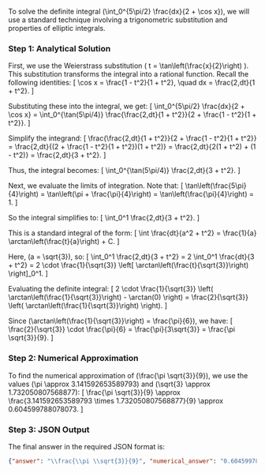 To solve the definite integral \(\int_0^{5\pi/2} \frac{dx}{2 + \cos x}\), we will use a standard technique involving a trigonometric substitution and properties of elliptic integrals.

### Step 1: Analytical Solution

First, we use the Weierstrass substitution \( t = \tan\left(\frac{x}{2}\right) \). This substitution transforms the integral into a rational function. Recall the following identities:
\[ \cos x = \frac{1 - t^2}{1 + t^2}, \quad dx = \frac{2\,dt}{1 + t^2}. \]

Substituting these into the integral, we get:
\[ \int_0^{5\pi/2} \frac{dx}{2 + \cos x} = \int_0^{\tan(5\pi/4)} \frac{\frac{2\,dt}{1 + t^2}}{2 + \frac{1 - t^2}{1 + t^2}}. \]

Simplify the integrand:
\[ \frac{\frac{2\,dt}{1 + t^2}}{2 + \frac{1 - t^2}{1 + t^2}} = \frac{2\,dt}{(2 + \frac{1 - t^2}{1 + t^2})(1 + t^2)} = \frac{2\,dt}{2(1 + t^2) + (1 - t^2)} = \frac{2\,dt}{3 + t^2}. \]

Thus, the integral becomes:
\[ \int_0^{\tan(5\pi/4)} \frac{2\,dt}{3 + t^2}. \]

Next, we evaluate the limits of integration. Note that:
\[ \tan\left(\frac{5\pi}{4}\right) = \tan\left(\pi + \frac{\pi}{4}\right) = \tan\left(\frac{\pi}{4}\right) = 1. \]

So the integral simplifies to:
\[ \int_0^1 \frac{2\,dt}{3 + t^2}. \]

This is a standard integral of the form:
\[ \int \frac{dt}{a^2 + t^2} = \frac{1}{a} \arctan\left(\frac{t}{a}\right) + C. \]

Here, \(a = \sqrt{3}\), so:
\[ \int_0^1 \frac{2\,dt}{3 + t^2} = 2 \int_0^1 \frac{dt}{3 + t^2} = 2 \cdot \frac{1}{\sqrt{3}} \left[ \arctan\left(\frac{t}{\sqrt{3}}\right) \right]_0^1. \]

Evaluating the definite integral:
\[ 2 \cdot \frac{1}{\sqrt{3}} \left( \arctan\left(\frac{1}{\sqrt{3}}\right) - \arctan(0) \right) = \frac{2}{\sqrt{3}} \left( \arctan\left(\frac{1}{\sqrt{3}}\right) \right). \]

Since \(\arctan\left(\frac{1}{\sqrt{3}}\right) = \frac{\pi}{6}\), we have:
\[ \frac{2}{\sqrt{3}} \cdot \frac{\pi}{6} = \frac{\pi}{3\sqrt{3}} = \frac{\pi \sqrt{3}}{9}. \]

### Step 2: Numerical Approximation

To find the numerical approximation of \(\frac{\pi \sqrt{3}}{9}\), we use the values \(\pi \approx 3.141592653589793\) and \(\sqrt{3} \approx 1.732050807568877\):
\[ \frac{\pi \sqrt{3}}{9} \approx \frac{3.141592653589793 \times 1.732050807568877}{9} \approx 0.604599788078073. \]

### Step 3: JSON Output

The final answer in the required JSON format is:
```json
{"answer": "\\frac{\\pi \\sqrt{3}}{9}", "numerical_answer": "0.6045997881"}
```
